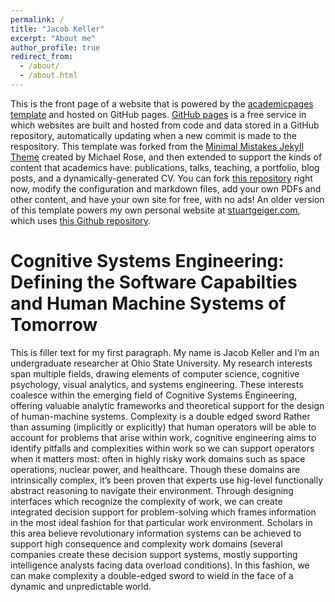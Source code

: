 ```yaml
---
permalink: /
title: "Jacob Keller"
excerpt: "About me"
author_profile: true
redirect_from: 
  - /about/
  - /about.html
---
```


This is the front page of a website that is powered by the [academicpages template](https://github.com/academicpages/academicpages.github.io) and hosted on GitHub pages. [GitHub pages](https://pages.github.com) is a free service in which websites are built and hosted from code and data stored in a GitHub repository, automatically updating when a new commit is made to the respository. This template was forked from the [Minimal Mistakes Jekyll Theme](https://mmistakes.github.io/minimal-mistakes/) created by Michael Rose, and then extended to support the kinds of content that academics have: publications, talks, teaching, a portfolio, blog posts, and a dynamically-generated CV. You can fork [this repository](https://github.com/academicpages/academicpages.github.io) right now, modify the configuration and markdown files, add your own PDFs and other content, and have your own site for free, with no ads! An older version of this template powers my own personal website at [stuartgeiger.com](http://stuartgeiger.com), which uses [this Github repository](https://github.com/staeiou/staeiou.github.io).

Cognitive Systems Engineering: Defining the Software Capabilties and Human Machine Systems of Tomorrow
======

This is filler text for my first paragraph. My name is Jacob Keller and I’m an undergraduate researcher at Ohio State University. My research interests span multiple fields, drawing elements of computer science, cognitive psychology, visual analytics, and systems engineering. These interests coalesce within the emerging field of Cognitive Systems Engineering, offering valuable analytic frameworks and theoretical support for the design of human-machine systems.
Complexity is a double edged sword
Rather than assuming (implicitly or explicitly) that human operators will be able to account for problems that arise within work, cognitive engineering aims to identify pitfalls and complexities within work so we can support operators when it matters most: often in highly risky work domains such as space operations, nuclear power, and healthcare. Though these domains are intrinsically complex, it’s been proven that experts use hig-level functionally abstract reasoning to navigate their environment.
Through designing interfaces which recognize the complexity of work, we can create integrated decision support for problem-solving which frames information in the most ideal fashion for that particular work environment. Scholars in this area believe revolutionary information systems can be achieved to support high consequence and complexity work domains (several companies create these decision support systems, mostly supporting intelligence analysts facing data overload conditions). In this fashion, we can make complexity a double-edged sword to wield in the face of a dynamic and unpredictable world.

